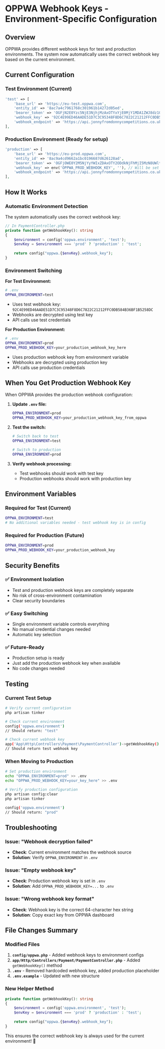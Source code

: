 # OPPWA Webhook Keys - Environment-Specific Configuration

## Overview

OPPWA provides different webhook keys for test and production environments. The system now automatically uses the correct webhook key based on the current environment.

## Current Configuration

### Test Environment (Current)
```php
'test' => [
    'base_url' => 'https://eu-test.oppwa.com',
    'entity_id' => '8ac7a4c7961768c301961b14272d05ed',
    'bearer_token' => 'OGFjN2E0Yzc5NjE3NjhjMzAxOTYxYjE0MjY1MDA1ZWJ8dz10WFVZcWgjYmN3IyU3azhZWFQ=',
    'webhook_key' => '92C4E99ED46AADE51D7C3C95348F8D6C7822C21212FFC0DB584B36BF1B5258DC',
    'webhook_endpoint' => 'https://api.jonnyfromdonnycompetitions.co.uk/v1/oppwa/webhook',
],
```

### Production Environment (Ready for setup)
```php
'production' => [
    'base_url' => 'https://eu-prod.oppwa.com',
    'entity_id' => '8ac9a4cd9662a1bc0196687d626128ad',
    'bearer_token' => 'OGFjOWE0Y2M5NjYyYWIxZDAxOTY2ODdkNjFhMjI5MzN8UWltamM6IWZIRVpBejMlcnBiZzY=',
    'webhook_key' => env('OPPWA_PROD_WEBHOOK_KEY', ''), // Will be set when you get production webhook key
    'webhook_endpoint' => 'https://api.jonnyfromdonnycompetitions.co.uk/v1/oppwa/webhook',
],
```

## How It Works

### Automatic Environment Detection

The system automatically uses the correct webhook key:

```php
// In PaymentController.php
private function getWebhookKey(): string
{
    $environment = config('oppwa.environment', 'test');
    $envKey = $environment === 'prod' ? 'production' : 'test';
    
    return config("oppwa.{$envKey}.webhook_key");
}
```

### Environment Switching

**For Test Environment:**
```bash
# .env
OPPWA_ENVIRONMENT=test
```
- Uses test webhook key: `92C4E99ED46AADE51D7C3C95348F8D6C7822C21212FFC0DB584B36BF1B5258DC`
- Webhooks are decrypted using test key
- API calls use test credentials

**For Production Environment:**
```bash
# .env
OPPWA_ENVIRONMENT=prod
OPPWA_PROD_WEBHOOK_KEY=your_production_webhook_key_here
```
- Uses production webhook key from environment variable
- Webhooks are decrypted using production key
- API calls use production credentials

## When You Get Production Webhook Key

When OPPWA provides the production webhook configuration:

1. **Update `.env` file:**
   ```bash
   OPPWA_ENVIRONMENT=prod
   OPPWA_PROD_WEBHOOK_KEY=your_production_webhook_key_from_oppwa
   ```

2. **Test the switch:**
   ```bash
   # Switch back to test
   OPPWA_ENVIRONMENT=test
   
   # Switch to production
   OPPWA_ENVIRONMENT=prod
   ```

3. **Verify webhook processing:**
   - Test webhooks should work with test key
   - Production webhooks should work with production key

## Environment Variables

### Required for Test (Current)
```bash
OPPWA_ENVIRONMENT=test
# No additional variables needed - test webhook key is in config
```

### Required for Production (Future)
```bash
OPPWA_ENVIRONMENT=prod
OPPWA_PROD_WEBHOOK_KEY=your_production_webhook_key
```

## Security Benefits

### ✅ Environment Isolation
- Test and production webhook keys are completely separate
- No risk of cross-environment contamination
- Clear security boundaries

### ✅ Easy Switching
- Single environment variable controls everything
- No manual credential changes needed
- Automatic key selection

### ✅ Future-Ready
- Production setup is ready
- Just add the production webhook key when available
- No code changes needed

## Testing

### Current Test Setup
```bash
# Verify current configuration
php artisan tinker

# Check current environment
config('oppwa.environment')
// Should return: "test"

# Check current webhook key
app('App\Http\Controllers\Payment\PaymentController')->getWebhookKey()
// Should return test webhook key
```

### When Moving to Production
```bash
# Set production environment
echo "OPPWA_ENVIRONMENT=prod" >> .env
echo "OPPWA_PROD_WEBHOOK_KEY=your_key_here" >> .env

# Verify production configuration
php artisan config:clear
php artisan tinker

config('oppwa.environment')
// Should return: "prod"
```

## Troubleshooting

### Issue: "Webhook decryption failed"
- **Check**: Current environment matches the webhook source
- **Solution**: Verify `OPPWA_ENVIRONMENT` in `.env`

### Issue: "Empty webhook key"
- **Check**: Production webhook key is set in `.env`
- **Solution**: Add `OPPWA_PROD_WEBHOOK_KEY=...` to `.env`

### Issue: "Wrong webhook key format"
- **Check**: Webhook key is the correct 64-character hex string
- **Solution**: Copy exact key from OPPWA dashboard

## File Changes Summary

### Modified Files
1. **`config/oppwa.php`** - Added webhook keys to environment configs
2. **`app/Http/Controllers/Payment/PaymentController.php`** - Added `getWebhookKey()` method
3. **`.env`** - Removed hardcoded webhook key, added production placeholder
4. **`.env.example`** - Updated with new structure

### New Helper Method
```php
private function getWebhookKey(): string
{
    $environment = config('oppwa.environment', 'test');
    $envKey = $environment === 'prod' ? 'production' : 'test';
    
    return config("oppwa.{$envKey}.webhook_key");
}
```

This ensures the correct webhook key is always used for the current environment! 🔐